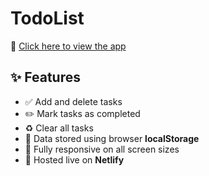 # TodoList
🔗 [Click here to view the app](https://jigneshtodo.netlify.app/)

## ✨ Features

- ✅ Add and delete tasks
- ✏️ Mark tasks as completed
- ♻️ Clear all tasks
- 💾 Data stored using browser **localStorage**
- 📱 Fully responsive on all screen sizes
- 🚀 Hosted live on **Netlify**
